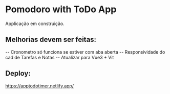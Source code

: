# Pomodoro with ToDo App  #

Applicação em construição. 

## Melhorias devem ser feitas: 
-- Cronometro só funciona se estiver com aba aberta
-- Responsividade do cad de Tarefas e Notas
-- Atualizar para Vue3 + Vit

## Deploy: 
https://apptodotimer.netlify.app/